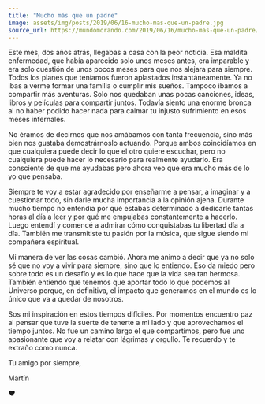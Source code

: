 ```yaml
---
title: "Mucho más que un padre"
image: assets/img/posts/2019/06/16-mucho-mas-que-un-padre.jpg
source_url: https://mundomorando.com/2019/06/16/mucho-mas-que-un-padre/
---
```


Este mes, dos años atrás, llegabas a casa con la peor noticia. Esa maldita enfermedad, que había aparecido solo unos meses antes, era imparable y era solo cuestión de unos pocos meses para que nos alejara para siempre. Todos los planes que teníamos fueron aplastados instantáneamente. Ya no ibas a verme formar una familia o cumplir mis sueños. Tampoco ibamos a compartir más aventuras. Solo nos quedaban unas pocas canciones, ideas, libros y películas para compartir juntos. Todavía siento una enorme bronca al no haber podido hacer nada para calmar tu injusto sufrimiento en esos meses infernales.

No éramos de decirnos que nos amábamos con tanta frecuencia, sino más bien nos gustaba demostrárnoslo actuando. Porque ambos coincidíamos en que cualquiera puede decir lo que el otro quiere escuchar, pero no cualquiera puede hacer lo necesario para realmente ayudarlo. Era consciente de que me ayudabas pero ahora veo que era mucho más de lo yo que pensaba.

Siempre te voy a estar agradecido por enseñarme a pensar, a imaginar y a cuestionar todo, sin darle mucha importancia a la opinión ajena. Durante mucho tiempo no entendía por qué estabas determinado a dedicarle tantas horas al día a leer y por qué me empujabas constantemente a hacerlo. Luego entendí y comencé a admirar cómo conquistabas tu libertad día a día. También me transmitiste tu pasión por la música, que sigue siendo mi compañera espiritual.

Mi manera de ver las cosas cambió. Ahora me animo a decir que ya no solo sé que no voy a vivir para siempre, sino que lo entiendo. Eso da miedo pero sobre todo es un desafío y es lo que hace que la vida sea tan hermosa. También entiendo que tenemos que aportar todo lo que podemos al Universo porque, en definitiva, el impacto que generamos en el mundo es lo único que va a quedar de nosotros.

Sos mi inspiración en estos tiempos difíciles. Por momentos encuentro paz al pensar que tuve la suerte de tenerte a mi lado y que aprovechamos el tiempo juntos. No fue un camino largo el que compartimos, pero fue uno apasionante que voy a relatar con lágrimas y orgullo. Te recuerdo y te extraño como nunca.

Tu amigo por siempre,

Martín

❤
